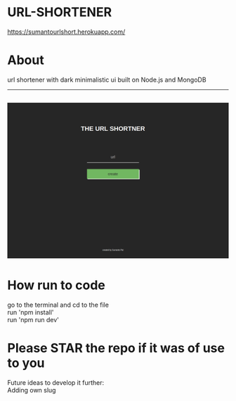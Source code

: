 # URL-SHORTENER
https://sumantourlshort.herokuapp.com/
# About
url shortener with dark minimalistic ui built on Node.js and MongoDB


---

![](screenshots/xyz.png)
--- 
# How run to code  
go to the terminal and cd to the file  
run 'npm install'  
run 'npm run dev'  

# Please STAR the repo if it was of use to you
Future ideas to develop it further:  
Adding own slug
